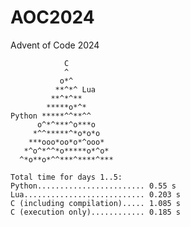 # AOC2024
Advent of Code 2024
 
     
                C
                ^          
               o*^         
              **^*^ Lua       
             **^*^**       
            *****o*^*      
    Python *****^^**^^     
          o^*^***^o***o    
         *^^*****^*o*o*o   
        ***ooo*oo*o*^ooo*  
       *^o^*^^*o*****o*^o* 
      ^*o**o*^^***^****^***
 
    Total time for days 1..5:
    Python........................ 0.55 s
    Lua........................... 0.203 s
    C (including compilation)..... 1.085 s
    C (execution only)............ 0.185 s
